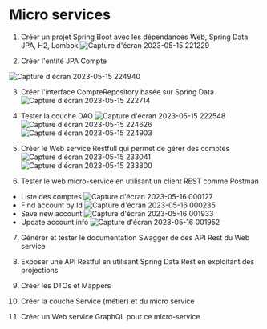 # Micro services
1. Créer un projet Spring Boot avec les dépendances Web, Spring Data JPA, H2, Lombok
![Capture d'écran 2023-05-15 221229](https://github.com/oumaimabenaboud/micro_service/assets/120368654/02ac3d92-0004-44fb-820d-c99d5a85cc03)

2. Créer l'entité JPA Compte

![Capture d'écran 2023-05-15 224940](https://github.com/oumaimabenaboud/micro_service/assets/120368654/3c2aec23-6ea3-4de5-b39e-2c647f12cbe4)


3. Créer l'interface CompteRepository basée sur Spring Data
![Capture d'écran 2023-05-15 222714](https://github.com/oumaimabenaboud/micro_service/assets/120368654/05661bc5-e13b-4a5d-afe7-f7d491ecf8eb)

4. Tester la couche DAO
![Capture d'écran 2023-05-15 222548](https://github.com/oumaimabenaboud/micro_service/assets/120368654/ad9bacbe-b79d-443f-a436-c66075799bb0)
![Capture d'écran 2023-05-15 224626](https://github.com/oumaimabenaboud/micro_service/assets/120368654/21a25c27-a002-45c0-9ca2-6f38aae0af9b)
![Capture d'écran 2023-05-15 224903](https://github.com/oumaimabenaboud/micro_service/assets/120368654/3d53149a-c291-4c3c-9e9c-9060092f639d)

5. Créer le Web service Restfull qui permet de gérer des comptes
![Capture d'écran 2023-05-15 233041](https://github.com/oumaimabenaboud/micro_service/assets/120368654/38169c7f-0caa-489e-813e-5da839dfa1b7)
![Capture d'écran 2023-05-15 233800](https://github.com/oumaimabenaboud/micro_service/assets/120368654/d13f2bcc-b305-4d08-82e7-b62fecf8fb3c)

6. Tester le web micro-service en utilisant un client REST comme Postman
- Liste des comptes
![Capture d'écran 2023-05-16 000127](https://github.com/oumaimabenaboud/micro_service/assets/120368654/b620654e-f8fe-4074-9b8d-4d4bb7bdc135)
- Find account by Id
![Capture d'écran 2023-05-16 000235](https://github.com/oumaimabenaboud/micro_service/assets/120368654/54fa6eee-0d09-4c94-9f90-8f2352c0adbf)
- Save new account
![Capture d'écran 2023-05-16 001933](https://github.com/oumaimabenaboud/micro_service/assets/120368654/13a79119-322e-488c-9c98-66af947530a8)
- Update account info
![Capture d'écran 2023-05-16 001952](https://github.com/oumaimabenaboud/micro_service/assets/120368654/e6472709-1265-4da6-8c9b-3b7e36e57998)

7. Générer et tester le documentation Swagger de des API Rest du Web service

8. Exposer une API Restful en utilisant Spring Data Rest en exploitant des projections
9. Créer les DTOs et Mappers
10. Créer la couche Service (métier) et du micro service
11. Créer un Web service GraphQL pour ce micro-service
